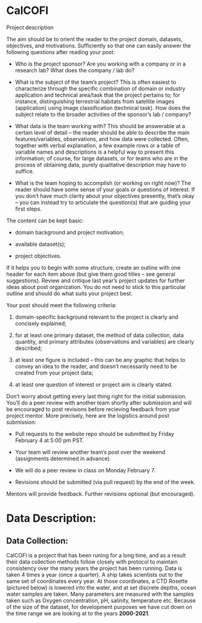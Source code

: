 # CalCOFI
Project description

The aim should be to orient the reader to the project domain, datasets, objectives, and motivations. Sufficiently so that one can easily answer the following questions after reading your post:

- Who is the project sponsor? Are you working with a company or in a research lab? What does the company / lab do?

- What is the subject of the team’s project? This is often easiest to characterize through the specific combination of domain or industry application and technical area/task that the project pertains to; for instance, distinguishing terrestrial habitats from satellite images (application) using image classification (technical task). How does the subject relate to the broader activities of the sponsor’s lab / company?

- What data is the team working with? This should be answerable at a certain level of detail – the reader should be able to describe the main features/variables, observations, and how data were collected. Often, together with verbal explanation, a few example rows or a table of variable names and descriptions is a helpful way to present this information; of course, for large datasets, or for teams who are in the process of obtaining data, purely qualitative description may have to suffice.

- What is the team hoping to accomplish (or working on right now)? The reader should have some sense of your goals or questions of interest. If you don’t have much clarity about your objectives presently, that’s okay – you can instead try to articulate the question(s) that are guiding your first steps.

The content can be kept basic:

- domain background and project motivation;

- available dataset(s);

- project objectives.

If it helps you to begin with some structure, create an outline with one header for each item above (but give them good titles – see general suggestions). Review and critique last year’s project updates for further ideas about post organization. You do not need to stick to this particular outline and should do what suits your project best.

Your post should meet the following criteria:

1. domain-specific background relevant to the project is clearly and concisely explained;

2. for at least one primary dataset, the method of data collection, data quantity, and primary attributes (observations and variables) are clearly described;

3. at least one figure is included – this can be any graphic that helps to convey an idea to the reader, and doesn’t necessarily need to be created from your project data;

4. at least one question of interest or project aim is clearly stated.

Don’t worry about getting every last thing right for the initial submission. You’ll do a peer review with another team shortly after submission and will be encouraged to post revisions before recieving feedback from your project mentor. More precisely, here are the logistics around post submission:

- Pull requests to the website repo should be submitted by Friday February 4 at 5:00 pm PST.

- Your team will review another team’s post over the weekend (assignments determined in advance).

- We will do a peer review in class on Monday February 7.

- Revisions should be submitted (via pull request) by the end of the week.

Mentors will provide feedback. Further revisions optional (but encouraged).

# Data Description:
## Data Collection:
CalCOFI is a project that has been runing for a long time, and as a result their data collection methods follow closely with protocol to maintain consistency over the many years the project has been running. Data is taken 4 times a year (once a quarter). A ship takes scientists out to the same set of coordinates every year. At those coordinates, a CTD Rosette (pictured below) is lowered into the water, and at set discrete depths, ocean water samples are taken. Many parameters are measured with the samples taken such as Oxygen concentration, pH, salinity, temperature etc. Because of the size of the dataset, for development purposes we have cut down on the time range we are looking at to the years **2000-2021**.

